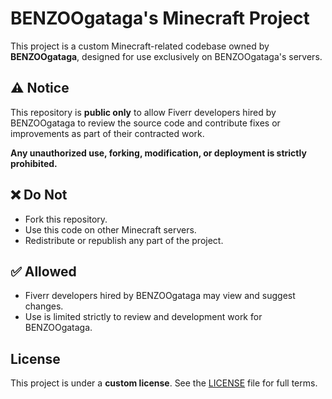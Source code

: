 # BENZOOgataga's Minecraft Project

This project is a custom Minecraft-related codebase owned by **BENZOOgataga**, designed for use exclusively on BENZOOgataga's servers.

## ⚠️ Notice

This repository is **public only** to allow Fiverr developers hired by BENZOOgataga to review the source code and contribute fixes or improvements as part of their contracted work.

**Any unauthorized use, forking, modification, or deployment is strictly prohibited.**

## ❌ Do Not

- Fork this repository.
- Use this code on other Minecraft servers.
- Redistribute or republish any part of the project.

## ✅ Allowed

- Fiverr developers hired by BENZOOgataga may view and suggest changes.
- Use is limited strictly to review and development work for BENZOOgataga.

## License

This project is under a **custom license**. See the [LICENSE](LICENSE.md) file for full terms.
